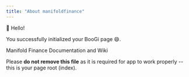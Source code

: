 ```yaml
---
title: "About manifoldfinance"
---
```


:wave: Hello!

You successfully initialized your BooGi page :smile:.

Manifold Finance Documentation and Wiki

<Error>

Please **do not remove this file** as it is required for app
to work properly -- this is your page root (index).

</Error>
